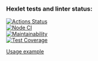 ### Hexlet tests and linter status:
[![Actions Status](https://github.com/AndreyTichinsky/frontend-project-lvl2/workflows/hexlet-check/badge.svg)](https://github.com/AndreyTichinsky/frontend-project-lvl2/actions)  
[![Node CI](https://github.com/AndreyTichinsky/frontend-project-lvl2/actions/workflows/node.js.yml/badge.svg)](https://github.com/AndreyTichinsky/frontend-project-lvl2/actions/workflows/node.js.yml)  
[![Maintainability](https://api.codeclimate.com/v1/badges/12999c1a6dece7c9bd3c/maintainability)](https://codeclimate.com/github/AndreyTichinsky/frontend-project-lvl2/maintainability)  
[![Test Coverage](https://api.codeclimate.com/v1/badges/12999c1a6dece7c9bd3c/test_coverage)](https://codeclimate.com/github/AndreyTichinsky/frontend-project-lvl2/test_coverage)  

[Usage example](https://asciinema.org/a/fnBIoWkKCsVBsePu446oXYCiz)
